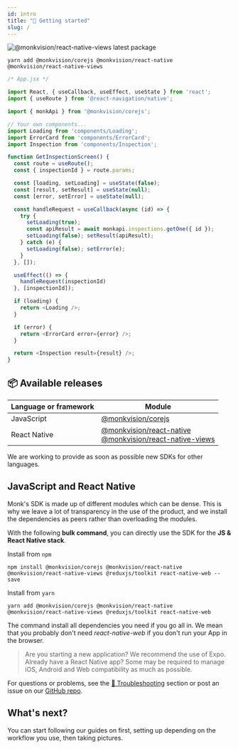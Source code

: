 ```yaml
---
id: intro
title: "🚀 Getting started"
slug: /
---
```


![@monkvision/react-native-views latest package](https://img.shields.io/npm/v/@monkvision/react-native-views/latest.svg)

```yarn
yarn add @monkvision/corejs @monkvision/react-native @monkvision/react-native-views
```

```javascript
/* App.jsx */

import React, { useCallback, useEffect, useState } from 'react';
import { useRoute } from '@react-navigation/native';

import { monkApi } from '@monkvision/corejs';

// Your own components...
import Loading from 'components/Loading';
import ErrorCard from 'components/ErrorCard';
import Inspection from 'components/Inspection';

function GetInspectionScreen() {
  const route = useRoute();
  const { inspectionId } = route.params;

  const [loading, setLoading] = useState(false);
  const [result, setResult] = useState(null);
  const [error, setError] = useState(null);

  const handleRequest = useCallback(async (id) => {
    try {
      setLoading(true);
      const apiResult = await monkapi.inspections.getOne({ id });
      setLoading(false); setResult(apiResult);
    } catch (e) {
      setLoading(false); setError(e);
    }
  }, []);

  useEffect(() => {
    handleRequest(inspectionId)
  }, [inspectionId]);

  if (loading) {
    return <Loading />;
  }

  if (error) {
    return <ErrorCard error={error} />;
  }

  return <Inspection result={result} />;
}
```

## 📦 Available releases
| Language or framework | Module |
|-----------------------|--------|
| JavaScript | [@monkvision/corejs](https://www.npmjs.com/package/@monkvision/corejs) |
| React Native | [@monkvision/react-native](https://www.npmjs.com/package/@monkvision/react-native) <br/>[@monkvision/react-native-views](https://www.npmjs.com/package/@monkvision/react-native-views) |

We are working to provide as soon as possible new SDKs for other languages.

## JavaScript and React Native

Monk's SDK is made up of different modules which can be dense.
This is why we leave a lot of transparency in the use of the product,
and we install the dependencies as peers rather than overloading the modules.

With the following **bulk command**,
you can directly use the SDK for the **JS & React Native stack**.

Install from `npm`
```npm
npm install @monkvision/corejs @monkvision/react-native @monkvision/react-native-views @reduxjs/toolkit react-native-web --save
```

Install from `yarn`
```yarn
yarn add @monkvision/corejs @monkvision/react-native @monkvision/react-native-views @reduxjs/toolkit react-native-web
```

The command install all dependencies you need if you go all in. We mean that you probably don't need _react-native-web_ if you don't run your App in the browser.

> Are you starting a new application? We recommend the use of Expo.
> Already have a React Native app? Some may be required
> to manage iOS, Android and Web compatibility as much as possible.

For questions or problems, see the [🧯 Troubleshooting](https://monkvision.github.io/monkjs/docs/troubleshooting) section
or post an issue on our [GitHub repo](https://github.com/monkvision/monkjs/issues).

## What's next?

You can start following our guides on first, setting up depending on the workflow you use, then taking pictures.
